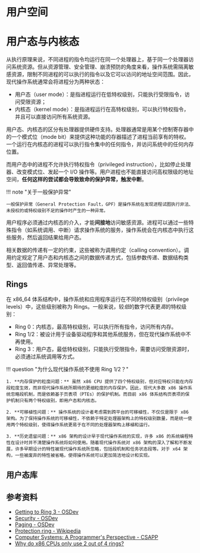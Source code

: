# 用户空间

# 用户态与内核态

从执行原理来说，不同进程的指令均运行在同一个处理器上，基于同一个处理器访问系统资源。但从资源管理、安全管理、崩溃预防的角度来看，操作系统需隔离敏感资源，限制不同进程的可以执行的指令以及它可以访问的地址空间范围。因此，现代操作系统通常会将进程分为两种状态：

- 用户态（user mode）：是指进程运行在低特权级别，只能执行受限指令，访问受限资源；
- 内核态（kernel mode）：是指进程运行在高特权级别，可以执行特权指令，并且可以直接访问所有系统资源。

用户态、内核态的区分有处理器提供硬件支持。处理器通常是用某个控制寄存器中的一个模式位（mode bit）来提供这种功能的存器描述了进程当前享有的特权。一个运行在内核态的进程可以执行指令集中的任何指令，并访问系统中的任何内存位置。

而用户态中的进程不允许执行特权指令（privileged instruction），比如停止处理器、改变模式位、发起一个 I/O 操作等。用户进程也不能直接访问高权限级的地址空间，**任何这样的尝试都会导致致命的保护异常，触发中断**。

!!! note "关于一般保护异常"

    一般保护异常（General Protection Fault，GPF）是操作系统在发现进程试图执行非法、未授权的或特权级别不足的操作时产生的一种异常。

用户程序必须通过内核态的介入，才能**间接地**访问敏感资源。进程可以通过一些特殊指令（如系统调用、中断）请求操作系统的服务，操作系统会在内核态中执行这些服务，然后返回结果给用户态。

相关数据的传递有一定的约束，这些被称为调用约定（calling convention）。调用约定规定了用户态和内核态之间的数据传递方式，包括参数传递、数据结构类型、返回值传递、异常处理等。

## Rings

在 x86_64 体系结构中，操作系统和应用程序运行在不同的特权级别（privilege levels）中，这些级别被称为 Rings。一般来说，较*低*的数字代表更*高*的特权级别：

- Ring 0：内核态，最高特权级别，可以执行所有指令，访问所有内存。
- Ring 1/2：被设计用于设备驱动程序和其他系统服务，但在现代操作系统中不再使用。
- Ring 3：用户态，最低特权级别，只能执行受限指令，需要访问受限资源时，必须通过系统调用等方式。

!!! question "为什么现代操作系统不使用 Ring 1/2？"

    1. **内存保护的粒度问题：** 虽然 x86 CPU 提供了四个特权级别，但对应特权只能在内存段粒度生效，而非现代操作系统所期待的更细粒度的内存保护。因此，现代大多数 x86 操作系统忽略段机制，而是依赖基于页表项（PTEs）的保护机制。而目前 x86 体系结构页表项的保护机制只有两个特权级别，即用户态和内核态。

    2. **可移植性问题：** 操作系统的设计者考虑需到跨平台的可移植性，不仅仅是限于 x86 架构。为了保持操作系统的可移植性，不依赖于特定处理器架构上的特权级别数量，而是统一使用两个特权级别，使得操作系统更易于在不同的处理器架构上移植和运行。

    3. **历史遗留问题：** x86 架构的设计早于现代操作系统的实现，许多 x86 的系统编程特性在设计时并不清楚操作系统将如何使用。随着现代操作系统对 x86 架构的深入了解和不断发展，许多早期设计的特性被现代操作系统所忽略，包括段机制和任务状态段等。对于 x64 架构，一些被废弃的特性被省略，使得操作系统可以更加简洁地设计和实现。

## 用户态库

<!-- 简单介绍 glibc / musl / msvcrt 等用户态库、暴露的 C 语言接口、为什么需要这样的设计等，参考实验任务文档中进行补充，重点讲解和科普 Linux 用户进程的生命周期 -->

## 参考资料

- [Getting to Ring 3 - OSDev](https://wiki.osdev.org/Getting_to_Ring_3)
- [Security - OSDev](https://wiki.osdev.org/Security)
- [Paging - OSDev](https://wiki.osdev.org/Paging)
- [Protection ring - Wikipedia](https://en.wikipedia.org/wiki/Protection_ring)
- [Computer Systems: A Programmer's Perspective - CSAPP](http://www.csapp.cs.cmu.edu/3e/home.html)
- [Why do x86 CPUs only use 2 out of 4 rings?](https://superuser.com/questions/1063420/why-do-x86-cpus-only-use-2-out-of-4-rings)
